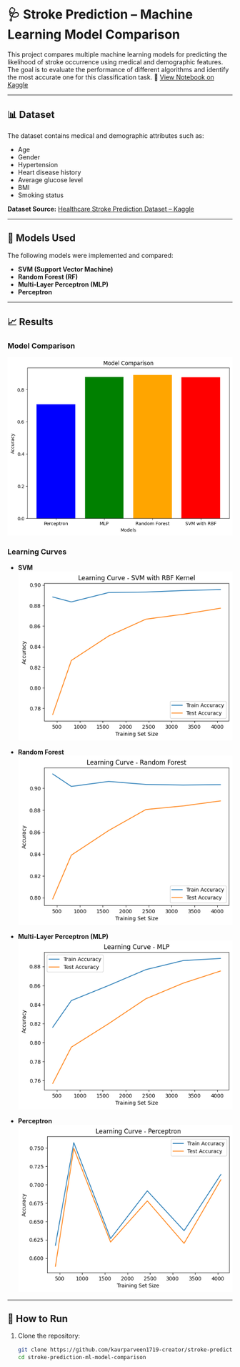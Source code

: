 # 🩺 Stroke Prediction – Machine Learning Model Comparison

This project compares multiple machine learning models for predicting the likelihood of stroke occurrence using medical and demographic features.  
The goal is to evaluate the performance of different algorithms and identify the most accurate one for this classification task.
🔗 [View Notebook on Kaggle](https://www.kaggle.com/code/parveenkaur17/stroke-prediction-ml-model-comparison)

---

## 📊 Dataset
The dataset contains medical and demographic attributes such as:
- Age  
- Gender  
- Hypertension  
- Heart disease history  
- Average glucose level  
- BMI  
- Smoking status  

**Dataset Source:** [Healthcare Stroke Prediction Dataset – Kaggle](https://www.kaggle.com/datasets/parveenkaur17/healthcare-stroke-prediction-dataset)

---

## 🤖 Models Used
The following models were implemented and compared:
- **SVM (Support Vector Machine)**
- **Random Forest (RF)**
- **Multi-Layer Perceptron (MLP)**
- **Perceptron**

---

## 📈 Results

### Model Comparison
![Model Comparison](results/Model_comparison.png)

### Learning Curves
- **SVM**  
  ![SVM Learning Curve](results/learning_curve_SVM.png)

- **Random Forest**  
  ![Random Forest Learning Curve](results/learning_curve_RF.png)

- **Multi-Layer Perceptron (MLP)**  
  ![MLP Learning Curve](results/learning_curve_MLP.png)

- **Perceptron**  
  ![Perceptron Learning Curve](results/learning_curve_precptron.png)

---

## 🚀 How to Run
1. Clone the repository:  
   ```bash
   git clone https://github.com/kaurparveen1719-creator/stroke-prediction-ml-model-comparison.git
   cd stroke-prediction-ml-model-comparison
